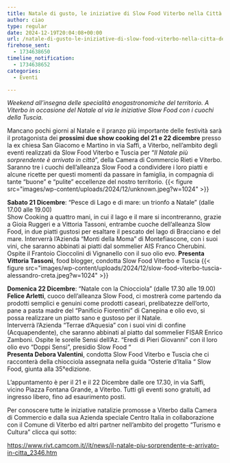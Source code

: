 ```yaml
---
title: Natale di gusto, le iniziative di Slow Food Viterbo nella Città dei Papi
author: ciao
type: regular
date: 2024-12-19T20:04:08+00:00
url: /natale-di-gusto-le-iniziative-di-slow-food-viterbo-nella-citta-dei-papi/
firehose_sent:
  - 1734638650
timeline_notification:
  - 1734638652
categories:
  - Eventi

---
```

_Weekend all&#8217;insegna delle specialità enogastronomiche del territorio. A Viterbo in occasione del Natale al via le iniziative Slow Food con i cuochi della Tuscia._

Mancano pochi giorni al Natale e il pranzo più importante delle festività sarà il protagonista dei **prossimi due show cooking del 21 e 22 dicembre** presso la ex chiesa San Giacomo e Martino in via Saffi, a Viterbo, nell’ambito degli eventi realizzati da Slow Food Viterbo e Tuscia per “_Il Natale più sorprendente è arrivato in città_”, della Camera di Commercio Rieti e Viterbo.  
Saranno tre i cuochi dell’alleanza Slow Food a condividere i loro piatti e alcune ricette per questi momenti da passare in famiglia, in compagnia di tante “buone” e “pulite” eccellenze del nostro territorio.
{{< figure src="images/wp-content/uploads/2024/12/unknown.jpeg?w=1024" >}}
 

**Sabato 21 Dicembre**: “Pesce di Lago e di mare: un trionfo a Natale” (dalle 17.00 alle 19.00)  
Show Cooking a quattro mani, in cui il lago e il mare si incontreranno, grazie a Gioia Ruggeri e a Vittoria Tassoni, entrambe cuoche dell’alleanza Slow Food, in due piatti gustosi per esaltare il pescato del lago di Bracciano e del mare. Interverrà l’Azienda “Monti della Moma” di Montefiascone, con i suoi vini, che saranno abbinati ai piatti dal sommelier AIS Franco Cherubini. Ospite il Frantoio Cioccolini di Vignanello con il suo olio evo. **Presenta Vittoria Tassoni**, food blogger, condotta Slow Food Viterbo e Tuscia
{{< figure src="images/wp-content/uploads/2024/12/slow-food-viterbo-tuscia-alessandro-creta.jpeg?w=1024" >}}
 

**Domenica 22 Dicembre**: “Natale con la Chiocciola” (dalle 17.30 alle 19.00)  
**Felice Arletti**, cuoco dell’alleanza Slow Food, ci mostrerà come partendo da prodotti semplici e genuini come prodotti caseari, prelibatezze dell’orto, pane a pasta madre del “Panificio Fiorentini” di Canepina e olio evo, si possa realizzare un piatto sano e gustoso per il Natale.  
Interverrà l’Azienda “Terrae d’Aquesia” con i suoi vini di confine (Acquapendente), che saranno abbinati al piatto dal sommelier FISAR Enrico Zamboni. Ospite le sorelle Sensi dell’Az. “Eredi di Pieri Giovanni” con il loro olio evo “Doppi Sensi”, presidio Slow Food “  
**Presenta Debora Valentini**, condotta Slow Food Viterbo e Tuscia che ci racconterà della chiocciola assegnata nella guida “Osterie d’Italia “ Slow Food, giunta alla 35°edizione.

L&#8217;appuntamento è per il 21 e il 22 Dicembre dalle ore 17.30, in via Saffi, vicino Piazza Fontana Grande, a Viterbo. Tutti gli eventi sono gratuiti, ad ingresso libero, fino ad esaurimento posti.

Per conoscere tutte le iniziative natalizie promosse a Viterbo dalla Camera di Commercio e dalla sua Azienda speciale Centro Italia in collaborazione con il Comune di Viterbo ed altri partner nell’ambito del progetto “Turismo e Cultura” clicca qui sotto:  
  
<a href="https://www.rivt.camcom.it//it/news/il-natale-piu-sorprendente-e-arrivato-in-citta_2346.htm" target="_blank" rel="noreferrer noopener">https://www.rivt.camcom.it//it/news/il-natale-piu-sorprendente-e-arrivato-in-citta_2346.htm</a>